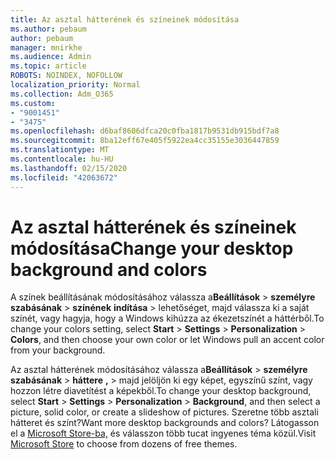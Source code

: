 ```yaml
---
title: Az asztal hátterének és színeinek módosítása
ms.author: pebaum
author: pebaum
manager: mnirkhe
ms.audience: Admin
ms.topic: article
ROBOTS: NOINDEX, NOFOLLOW
localization_priority: Normal
ms.collection: Adm_O365
ms.custom:
- "9001451"
- "3475"
ms.openlocfilehash: d6baf8606dfca20c0fba1817b9531db915bdf7a8
ms.sourcegitcommit: 8ba12eff67e405f5922ea4cc35155e3036447859
ms.translationtype: MT
ms.contentlocale: hu-HU
ms.lasthandoff: 02/15/2020
ms.locfileid: "42063672"
---
```

# <a name="change-your-desktop-background-and-colors"></a><span data-ttu-id="852b0-102">Az asztal hátterének és színeinek módosítása</span><span class="sxs-lookup"><span data-stu-id="852b0-102">Change your desktop background and colors</span></span>

<span data-ttu-id="852b0-103">A színek beállításának módosításához válassza a**Beállítások** > **személyre szabásának** > **színének** **indítása** > lehetőséget, majd válassza ki a saját színét, vagy hagyja, hogy a Windows kihúzza az ékezetszínét a háttérből.</span><span class="sxs-lookup"><span data-stu-id="852b0-103">To change your colors setting, select **Start** > **Settings** > **Personalization** > **Colors**, and then choose your own color or let Windows pull an accent color from your background.</span></span>

<span data-ttu-id="852b0-104">Az asztal hátterének módosításához válassza a**Beállítások** > **személyre szabásának** > **háttere** **,** > majd jelöljön ki egy képet, egyszínű színt, vagy hozzon létre diavetítést a képekből.</span><span class="sxs-lookup"><span data-stu-id="852b0-104">To change your desktop background, select **Start** > **Settings** > **Personalization** > **Background**, and then select a picture, solid color, or create a slideshow of pictures.</span></span> <span data-ttu-id="852b0-105">Szeretne több asztali hátteret és színt?</span><span class="sxs-lookup"><span data-stu-id="852b0-105">Want more desktop backgrounds and colors?</span></span> <span data-ttu-id="852b0-106">Látogasson el a [Microsoft Store-ba,](https://www.microsoft.com/en-us/store/collections/windowsthemes) és válasszon több tucat ingyenes téma közül.</span><span class="sxs-lookup"><span data-stu-id="852b0-106">Visit [Microsoft Store](https://www.microsoft.com/en-us/store/collections/windowsthemes) to choose from dozens of free themes.</span></span>
